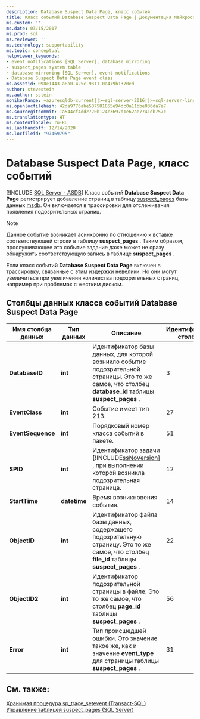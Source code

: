 ```yaml
---
description: Database Suspect Data Page, класс событий
title: Класс событий Database Suspect Data Page | Документация Майкрософт
ms.custom: ''
ms.date: 03/15/2017
ms.prod: sql
ms.reviewer: ''
ms.technology: supportability
ms.topic: conceptual
helpviewer_keywords:
- event notifications [SQL Server], database mirroring
- suspect_pages system table
- database mirroring [SQL Server], event notifications
- Database Suspect Data Page event class
ms.assetid: 098e1443-a8a0-425c-9311-0a479b1370ed
author: stevestein
ms.author: sstein
monikerRange: =azuresqldb-current||>=sql-server-2016||>=sql-server-linux-2017||=azuresqldb-mi-current
ms.openlocfilehash: 42da9776abe587581855e94dc0a11bbe036da7a7
ms.sourcegitcommit: 1a544cf4dd2720b124c3697d1e62ae7741db757c
ms.translationtype: HT
ms.contentlocale: ru-RU
ms.lasthandoff: 12/14/2020
ms.locfileid: "97469795"
---
```

# <a name="database-suspect-data-page-event-class"></a>Database Suspect Data Page, класс событий
[!INCLUDE [SQL Server - ASDB](../../includes/applies-to-version/sql-asdb.md)]
  Класс событий **Database Suspect Data Page** регистрирует добавление страниц в таблицу [suspect_pages](../../relational-databases/system-tables/suspect-pages-transact-sql.md) базы данных [msdb](../../relational-databases/databases/msdb-database.md). Он включается в трассировки для отслеживания появления подозрительных страниц.  
  
> [!NOTE]  
>  Данное событие возникает асинхронно по отношению к вставке соответствующей строки в таблицу **suspect_pages** . Таким образом, прослушивающее это событие задание даже может не сразу обнаружить соответствующую запись в таблице **suspect_pages** .  
  
 Если класс событий **Database Suspect Data Page** включен в трассировку, связанные с этим издержки невелики. Но они могут увеличиться при увеличении количества подозрительных страниц, например при проблемах с жестким диском.  
  
## <a name="database-suspect-data-page-event-class-data-columns"></a>Столбцы данных класса событий Database Suspect Data Page  
  
|Имя столбца данных|Тип данных|Описание|Идентификатор столбца|Фильтруемый|  
|----------------------|---------------|-----------------|---------------|----------------|  
|**DatabaseID**|**int**|Идентификатор базы данных, для которой возникло событие подозрительной страницы. Это то же самое, что столбец **database_id** таблицы **suspect_pages** .|3|Да|  
|**EventClass**|**int**|Событие имеет тип 213.|27|Нет|  
|**EventSequence**|**int**|Порядковый номер класса событий в пакете.|51|нет|  
|**SPID**|**int**|Идентификатор задачи [!INCLUDE[ssNoVersion](../../includes/ssnoversion-md.md)] , при выполнении которой возникла подозрительная страница.|12|Да|  
|**StartTime**|**datetime**|Время возникновения события.|14|Да|  
|**ObjectID**|**int**|Идентификатор файла базы данных, содержащего подозрительную страницу. Это то же самое, что столбец **file_id** таблицы **suspect_pages** .|22|Да|  
|**ObjectID2**|**int**|Идентификатор подозрительной страницы в файле. Это то же самое, что столбец **page_id** таблицы **suspect_pages** .|56|Да|  
|**Error**|**int**|Тип происшедшей ошибки. Это значение такое же, как и значение **event_type** для страницы таблицы **suspect_pages** .|31|Да|  
  
## <a name="see-also"></a>См. также:  
 [Хранимая процедура sp_trace_setevent (Transact-SQL)](../../relational-databases/system-stored-procedures/sp-trace-setevent-transact-sql.md)   
 [Управление таблицей suspect_pages (SQL Server)](../../relational-databases/backup-restore/manage-the-suspect-pages-table-sql-server.md)  
  
  
